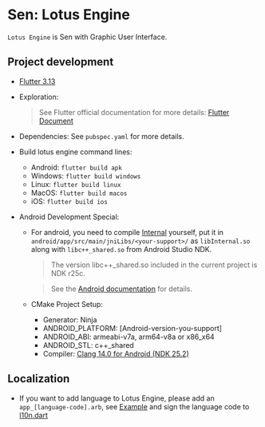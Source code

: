 # Sen: Lotus Engine

`Lotus Engine` is Sen with Graphic User Interface.

## Project development

-   [Flutter 3.13](https://docs.flutter.dev/get-started/install)

-   Exploration:

    > See Flutter official documentation for more details: [Flutter Document](https://docs.flutter.dev/get-started/editor)

-   Dependencies: See `pubspec.yaml` for more details.

-   Build lotus engine command lines:

    -   Android: `flutter build apk`
    -   Windows: `flutter build windows`
    -   Linux: `flutter build linux`
    -   MacOS: `flutter build macos`
    -   iOS: `flutter build ios`

-   Android Development Special:

    -   For android, you need to compile [Internal](https://github.com/Haruma-VN/Sen/tree/master/Internal) yourself, put it in `android/app/src/main/jniLibs/<your-support>/` as `libInternal.so` along with `libc++_shared.so` from Android Studio NDK.

        > The version libc++\_shared.so included in the current project is NDK r25c.

        > See the [Android documentation](https://source.android.com/docs/core/architecture/vndk/linker-namespace) for details.

    -   CMake Project Setup:
        -   Generator: Ninja
        -   ANDROID_PLATFORM: [Android-version-you-support]
        -   ANDROID_ABI: armeabi-v7a, arm64-v8a or x86_x64
        -   ANDROID_STL: c++\_shared
        -   Compiler: [Clang 14.0 for Android (NDK 25.2)](https://developer.android.com/ndk/downloads)

## Localization

-   If you want to add language to Lotus Engine, please add an `app_[language-code].arb`, see [Example](https://github.com/Haruma-VN/Sen/tree/master/Engine/lib/l10n/app_en.arb) and sign the language code to [l10n.dart](https://github.com/Haruma-VN/Sen/tree/master/Engine/lib/l10n/l10n.dart)
